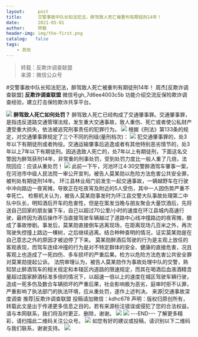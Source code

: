 ```yaml
---
layout:     post
title:      交警事故中队长知法犯法，醉驾致人死亡被重判有期徒刑14年！
date:       2021-05-01
author:     转载
header-img: img/the-first.png
catalog:   false
tags:
    - 其他
---
```


<blockquote><p>转载：反欺诈调查联盟<br>
来源：微信公众号</p></blockquote>

#交警事故中队长知法犯法，醉驾致人死亡被重判有期徒刑14年！
周杰[反欺诈调查联盟]
**反欺诈调查联盟**
微信号gh_7d6ee4003c5b
功能介绍交流反保险欺诈调查经验，建立打击保险欺诈共享平台。

![]({{site.baseurl}}/postimg/L6usUGPiatBSbVnibFoeHPFCCCeE4LMv8OQib0NZApGx0X5lW021vibWIF4Pq3gEHwE6SAK2I7gCjhbAAcfVQRKLPw.jpeg)
**醉驾致人死亡如何​​处罚？**
醉驾致人死亡已经构成了交通肇事罪。交通肇事罪，是指违反道路交通管理法规，发生重大交通事故，致人重伤、死亡或者使公私财产遭受重大损失，依法被追究刑事责任的犯罪行为。
![]({{site.baseurl}}/postimg/L6usUGPiatBSbVnibFoeHPFCCCeE4LMv8OJdNibTkicXLbWAMZic5UQyNZ5lib6hSOgfwp2ZzwDTx5qAibp6GWQ4ibDgww.jpeg)
根据《刑法》第133条的规定，对交通肇事罪规定了三个不同的刑级(量刑档次)：
![]({{site.baseurl}}/postimg/L6usUGPiatBSbVnibFoeHPFCCCeE4LMv8OeHBu07m5z7xiaUmxFXT7ZE9fn9ou0Eml7a7uHHb8lnK0Jfu3iaZ66q0A.jpeg)
犯交通肇事罪的，处3年以下有期徒刑或者拘役。交通运输肇事后逃逸或者有其他特别恶劣情节的，处3年以上7年以下有期徒刑。因逃逸致人死亡的，处7年以上有期徒刑，下面这名交警因为醉驾获刑14年，非常重的刑事处罚，受到处罚力度比一般人重了几倍，法院回应：应该从重处罚！
![]({{site.baseurl}}/postimg/L6usUGPiatBSbVnibFoeHPFCCCeE4LMv8OnP5ibF1IJQVcEBibXrvOrgMjPGJrBZ4oLUjCoqEkj3uCH9BiciakicVRo5w.jpeg)
此前一下午，河池环江4·30交警醉酒驾车肇事一案，在河池市中级人民法院一审公开宣判。被告人莫某勋以危险方法危害公共安全罪，被判处有期徒刑14年。
环江县林业局门前发生一起交通事故，一辆越野车在行驶中冲向路边一夜宵摊，导致正在吃夜宵及附近的5人受伤，其中一人因伤势严重不幸死亡。
检察机关认为，被告人莫某勋事发时为环江县交警大队事故处理第二中队中队长，明知酒后开车的危害性，但是在案发当晚与朋友聚会大量饮酒后，先将送自己回家的朋友骗下车，自己以超过70公里/小时的速度在环江县城内高速行驶，最终因为酒后操作不当直接驾驶车辆越过了道路中心线冲撞路边的夜宵摊，酿成了事故惨剧。事发后，莫某勋直接倒车逃离现场，在距离现场几百米之外，再次驾驶失控撞上路边一棵树，之后继续逃离。结合种种查明的情况，证实莫某勋是在自己意志之外的原因才被迫停了下来。
莫某勋醉酒后驾驶的行为是主观上放任的客观表现，而驾车连续冲撞的行为是对不特定群体的安全、健康的直接危害，况且客观上也造成了一死四伤、多车损坏的严重后果。检方以危险方法危害公共安全罪对莫某勋提起公诉。
法院审理认为，被告人莫某勋作为事故处理中队的交警，熟知禁止醉酒驾车的相关规定和本辖区内道路的限速规定，而其在喝酒后血液酒精含量超过国家醉酒标准多倍的情况下，以超速一倍以上的速度在城区驾驶车辆行驶，造成一死多伤及数合车辆损坏的严重后果，社会影响极为恶劣，庭审时拒不认罪，严重影响了执法部门的执法环境，应从重处罚，遂作上述判决。
来源|交通事故深度调查
推荐|反欺诈调查联盟
投稿请加微信：kdhc678
声明：版权归原创所有，转载此文是出于传递更多信息之目的。若有来源标注错误或侵犯了您的合法权益，请与本网联系，我们将及时更正、删除，谢谢。
![]({{site.baseurl}}/postimg/L6usUGPiatBTRGfHLib4qj4HwKLwxKvsfQGZ30kyJ5N5TrqIbkudl4ibdr6lh1NckhicBQk5eaFVS4nRsVmUYT8gXw.jpeg)
![]({{site.baseurl}}/postimg/L6usUGPiatBRHiaTnBLKdskSP3wYDcZtJf2f60h3UdpFM6GSwK7CCH2tbN5oylMEt626eF9adsGd1vhInpcsALqA.png)
\---END---
了解更多精彩，请扫描此二维码关注公众号。
![]({{site.baseurl}}/postimg/L6usUGPiatBSbVnibFoeHPFCCCeE4LMv8O3JCojW9XI9VibA3S7E2z8QMWdxsbRic9jSr5bial3rHJy7g3SXib0FvfAQ.jpeg)
如您有好的建议或投稿，请识别以下二维码与我们联系，谢谢支持。
![]({{site.baseurl}}/postimg/L6usUGPiatBSbVnibFoeHPFCCCeE4LMv8OxB6WGKxF1hiadp4hFHan9YZeCxIUabl4QeELfRQL8TRZQiclXguUqLKQ.jpeg)
